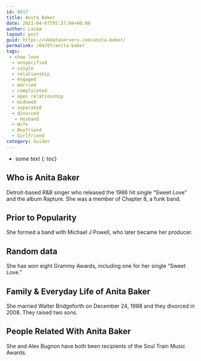 ```yaml
---
id: 8617
title: Anita Baker
date: 2021-04-07T05:37:04+00:00
author: Laima
layout: post
guid: https://ukdataservers.com/anita-baker/
permalink: /04/07/anita-baker
tags:
 - show love
  - unspecified
  - single
  - relationship
  - engaged
  - married
  - complicated
  - open relationship
  - widowed
  - separated
  - divorced
   - Husband
  - Wife
  - Boyfriend
  - Girlfriend
category: Guides
---
```


* some text
{: toc}


## Who is Anita Baker
                  
                  
                  
Detroit-based R&B singer who released the 1986 hit single &#8220;Sweet Love&#8221; and the album Rapture. She was a member of Chapter 8, a funk band.
                  
              
            
              
            
                
                
                
## Prior to Popularity
                  
                  
                  
She formed a band with Michael J Powell, who later became her producer.
                  
              
            
              
            
                
                
                
## Random data
                  
                  
                  
She has won eight Grammy Awards, including one for her single &#8220;Sweet Love.&#8221;
                  
              
            
              
            
                
                
                
## Family & Everyday Life of Anita Baker
                  
                  
                  
She married Walter Bridgeforth on December 24, 1988 and they divorced in 2008. They raised two sons.
                  
              
            
              
            
                
                
                
## People Related With Anita Baker
                  
                  
                  
She and Alex Bugnon have both been recipients of the Soul Train Music Awards.
                  
              
            
              
            
                
              
            
              
              
            
            
              
            
          
          
          